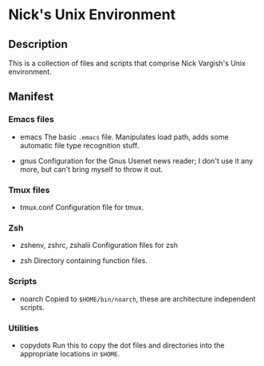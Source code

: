 
# Nick's Unix Environment #

## Description ##

This is a collection of files and scripts that comprise Nick Vargish's
Unix environment. 


## Manifest ##

### Emacs files ###

  * emacs
    The basic `.emacs` file. Manipulates load path, adds some
    automatic file type recognition stuff.

  * gnus
    Configuration for the Gnus Usenet news reader; I don't use it any
    more, but can't bring myself to throw it out.

### Tmux files ###

  * tmux.conf
    Configuration file for tmux.

### Zsh ###

  * zshenv, zshrc, zshalii
    Configuration files for zsh

  * zsh
    Directory containing function files.

### Scripts ###

  * noarch
    Copied to `$HOME/bin/noarch`, these are architecture independent
    scripts.

### Utilities ###

  * copydots
    Run this to copy the dot files and directories into the
    appropriate locations in `$HOME`.

